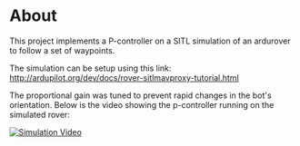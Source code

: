 # About
This project implements a P-controller on a SITL simulation of an ardurover to follow a set of waypoints. <br/>

The simulation can be setup using this link: http://ardupilot.org/dev/docs/rover-sitlmavproxy-tutorial.html <br/>

The proportional gain was tuned to prevent rapid changes in the bot's orientation. Below is the video showing the p-controller running on the simulated rover: <br/>

[![Simulation Video](https://img.youtube.com/vi/ezrckOLDqDA/SITL_Simulation-Ardurover-P_Controller/blob/master/thumbnail.png)](https://www.youtube.com/watch?v=ezrckOLDqDA "Simulation Video")



